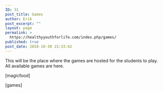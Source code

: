 ```yaml
---
ID: 31
post_title: Games
author: Erik
post_excerpt: ""
layout: page
permalink: >
  https://healthyyouthforlife.com/index.php/games/
published: true
post_date: 2018-10-30 15:33:42
---
```

This will be the place where the games are hosted for the students to play. All available games are here.

[magicfood]




[games]